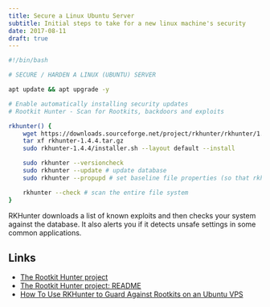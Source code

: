 ```yaml
---
title: Secure a Linux Ubuntu Server
subtitle: Initial steps to take for a new linux machine's security
date: 2017-08-11
draft: true
---
```


```bash
#!/bin/bash

# SECURE / HARDEN A LINUX (UBUNTU) SERVER

apt update && apt upgrade -y

# Enable automatically installing security updates
# Rootkit Hunter - Scan for Rootkits, backdoors and exploits

rkhunter() {
	wget https://downloads.sourceforge.net/project/rkhunter/rkhunter/1.4.4/rkhunter-1.4.4.tar.gz
	tar xf rkhunter-1.4.4.tar.gz
	sudo rkhunter-1.4.4/installer.sh --layout default --install

	sudo rkhunter --versioncheck
	sudo rkhunter --update # update database
	sudo rkhunter --propupd # set baseline file properties (so that rkhunter can alert us if any of the essential configuration files it tracks are altered)

	rkhunter --check # scan the entire file system
}
```

RKHunter downloads a list of known exploits and then checks your system against the database. It also alerts you if it detects unsafe settings in some common applications.

## Links

- [The Rootkit Hunter project](http://rkhunter.sourceforge.net/)
- [The Rootkit Hunter project: README](http://rkhunter.cvs.sourceforge.net/viewvc/rkhunter/rkhunter/files/README)
- [How To Use RKHunter to Guard Against Rootkits on an Ubuntu VPS](https://www.digitalocean.com/community/tutorials/how-to-use-rkhunter-to-guard-against-rootkits-on-an-ubuntu-vps)
